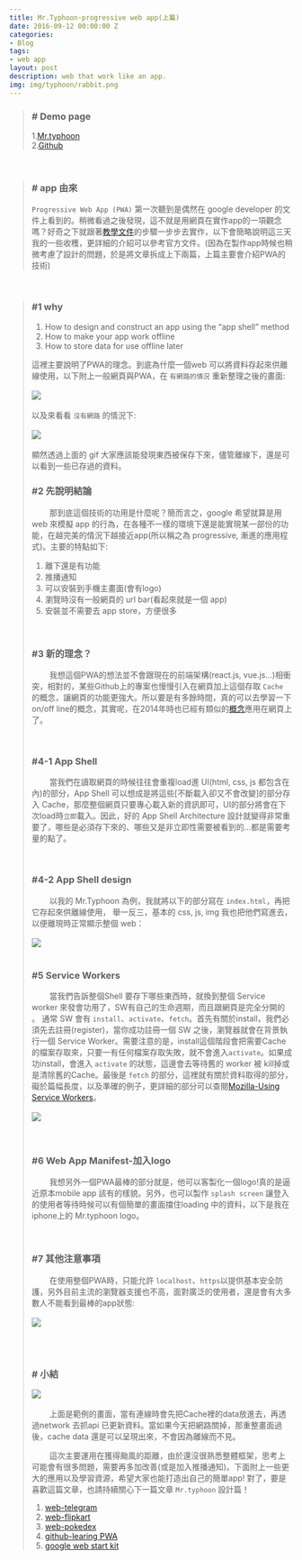 ```yaml
---
title: Mr.Typhoon-progressive web app(上篇)
date: 2016-09-12 00:00:00 Z
categories:
- Blog
tags:
- web app
layout: post
description: web that work like an app.
img: img/typhoon/rabbit.png
---
```


>### # Demo page
> 1.[Mr.typhoon](https://quote-b781f.firebaseapp.com/ "Title")<br/>
> 2.[Github](https://github.com/lichin-lin/typhoonPWA "Title")

<br>

>### # app 由來
> ```Progressive Web App (PWA)``` 第一次聽到是偶然在 google developer 的文件上看到的。稍微看過之後發現，這不就是用網頁在實作app的一項觀念嗎？好奇之下就跟著[教學文件](https://developers.google.com/web/fundamentals/getting-started/your-first-progressive-web-app/?hl=en "title")的步驟一步步去實作，以下會簡略說明這三天我的一些收穫，更詳細的介紹可以參考官方文件。(因為在製作app時候也稍微考慮了設計的問題，於是將文章拆成上下兩篇，上篇主要會介紹PWA的技術)

<br>

>### #1 why
> 1. How to design and construct an app using the “app shell” method
> 2. How to make your app work offline
> 3. How to store data for use offline later
>
> 這裡主要說明了PWA的理念。到底為什麼一個web 可以將資料存起來供離線使用，以下附上一般網頁與PWA，在 ```有網路的情況``` 重新整理之後的畫面:
> <br><br><img src="/img/typhoon/pwa.gif"/><br><br>
> 以及來看看 ```沒有網路``` 的情況下:
> <br><br><img src="/img/typhoon/pwa-offline.gif"/><br><br>
> 顯然透過上面的 gif 大家應該能發現東西被保存下來，儘管離線下，還是可以看到一些已存過的資料。
>
>### #2 先說明結論
>&nbsp;&nbsp;&nbsp;&nbsp;&nbsp;&nbsp;&nbsp;&nbsp;那到底這個技術的功用是什麼呢？簡而言之，google 希望就算是用 web 來模擬 app 的行為，在各種不一樣的環境下還是能實現某一部份的功能，在越完美的情況下越接近app(所以稱之為 progressive, 漸進的應用程式)。主要的特點如下:
>
> 1. 離下還是有功能
> 2. 推播通知
> 3. 可以安裝到手機主畫面(會有logo)
> 4. 瀏覽時沒有一般網頁的 url bar(看起來就是一個 app)
> 5. 安裝並不需要去 app store，方便很多
>
> <br>
>
>### #3 新的理念？
>&nbsp;&nbsp;&nbsp;&nbsp;&nbsp;&nbsp;&nbsp;&nbsp;我想這個PWA的想法並不會跟現在的前端架構(react.js, vue.js...)相衝突，相對的，某些Github上的專案也慢慢引入在網頁加上這個存取 ```Cache``` 的概念，讓網頁的功能更強大。所以要是有多餘時間，真的可以去學習一下 on/off line的概念，其實呢，在2014年時也已經有類似的[概念](https://jakearchibald.com/2014/offline-cookbook/ "title")應用在網頁上了。
>
> <br>
>
>### #4-1 App Shell
>&nbsp;&nbsp;&nbsp;&nbsp;&nbsp;&nbsp;&nbsp;&nbsp;當我們在讀取網頁的時候往往會重複load進 UI(html, css, js 都包含在內)的部分，App Shell 可以想成是將這些[不斷載入卻又不會改變]的部分存入 Cache，那麼整個網頁只要專心載入新的資訊即可，UI的部分將會在下次load時```立即```載入。因此，好的 App Shell Architecture 設計就變得非常重要了，哪些是必須存下來的、哪些又是非立即性需要被看到的...都是需要考量的點了。
>
> <br>
>
>### #4-2 App Shell design
>&nbsp;&nbsp;&nbsp;&nbsp;&nbsp;&nbsp;&nbsp;&nbsp;以我的 Mr.Typhoon 為例，我就將以下的部分寫在 ```index.html```，再把它存起來供離線使用， 舉一反三，基本的 css, js, img 我也把他們寫進去，以便離現時正常顯示整個 web：
> <br><br><img src="/img/typhoon/pic-1.png"/><br><br>
>
>
>### #5 Service Workers
>
>&nbsp;&nbsp;&nbsp;&nbsp;&nbsp;&nbsp;&nbsp;&nbsp;當我們告訴整個Shell 要存下哪些東西時，就換到整個 Service worker 來發會功用了，SW有自己的生命週期，而且跟網頁是完全分開的
。
>通常 SW 會有 ```install```、```activate```、```fetch```。首先有關於install，我們必須先去註冊(register)，當你成功註冊一個 SW 之後，瀏覽器就會在背景執行一個 Service Worker。需要注意的是，install這個階段會把需要Cache的檔案存取來，只要一有任何檔案存取失敗，就不會進入```activate```。如果成功install，會進入 ```activate``` 的狀態，這邊會去等待舊的 worker 被 kill掉或是清除舊的Cache。最後是 ```fetch``` 的部分，這裡就有關於資料取得的部分， 
>礙於篇幅長度，以及準確的例子，更詳細的部分可以查閱[Mozilla-Using Service Workers](https://developer.mozilla.org/en-US/docs/Web/API/Service_Worker_API/Using_Service_Workers "title")。
> <br><br><img src="/img/typhoon/pic-2.png"/><br><br>
> <br>
>
>### #6 Web App Manifest-加入logo
>&nbsp;&nbsp;&nbsp;&nbsp;&nbsp;&nbsp;&nbsp;&nbsp;我想另外一個PWA最棒的部分就是，他可以客製化一個logo!真的是逼近原本mobile app 該有的樣貌。另外，也可以製作 ```splash screen``` 讓登入的使用者等待時候可以有個簡單的畫面擋住loading 中的資料，以下是我在iphone上的 Mr.typhoon logo。
>
> <br>
>
>### #7 其他注意事項
>&nbsp;&nbsp;&nbsp;&nbsp;&nbsp;&nbsp;&nbsp;&nbsp;在使用整個PWA時，只能允許 ```localhost```、```https```以提供基本安全防護，另外目前主流的瀏覽器支援也不高，面對廣泛的使用者，還是會有大多數人不能看到最棒的app狀態:
> <br><br><img src="/img/typhoon/pic-4.png"/><br><br>
>
> <br>
>
>
>### # 小結
> <img src="/img/typhoon/pwa-show.gif"/><br><br>
>&nbsp;&nbsp;&nbsp;&nbsp;&nbsp;&nbsp;&nbsp;&nbsp;上面是範例的畫面，當有連線時會先把Cache裡的data放進去，再透過network 去抓api 已更新資料。當如果今天把網路關掉，那重整畫面過後，cache data 還是可以呈現出來，不會因為離線而不見。
>
>&nbsp;&nbsp;&nbsp;&nbsp;&nbsp;&nbsp;&nbsp;&nbsp;這次主要運用在獲得颱風的距離，由於還沒很熟悉整體框架，思考上可能會有很多問題，需要再多加改善(或是加入推播通知)。下面附上一些更大的應用以及學習資源，希望大家也能打造出自己的簡單app!
> 對了，要是喜歡這篇文章，也請持續關心下一篇文章 ```Mr.typhoon``` 設計篇！
>
>1.    [web-telegram](https://web.telegram.org/#/login "Title")
>2.    [web-flipkart](http://www.flipkart.com "Title")
>3.    [web-pokedex](https://www.pokedex.org "Title")
>4.    [github-learing PWA](https://github.com/ragingwind/learning-pwa "Title")
>5.    [google web start kit](https://github.com/google/web-starter-kit "Title")
